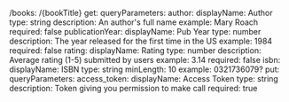  /books:
   /{bookTitle}
     get:
       queryParameters:
         author:
           displayName: Author
           type: string
           description: An author's full name
           example: Mary Roach
           required: false
         publicationYear:
           displayName: Pub Year
           type: number
           description: The year released for the first time in the US
           example: 1984
           required: false
         rating:
           displayName: Rating
           type: number
           description: Average rating (1-5) submitted by users
           example: 3.14
           required: false
         isbn:
           displayName: ISBN
           type: string
           minLength: 10
           example: 0321736079?
      put:
        queryParameters:
          access_token:
            displayName: Access Token
            type: string
            description: Token giving you permission to make call
            required: true
